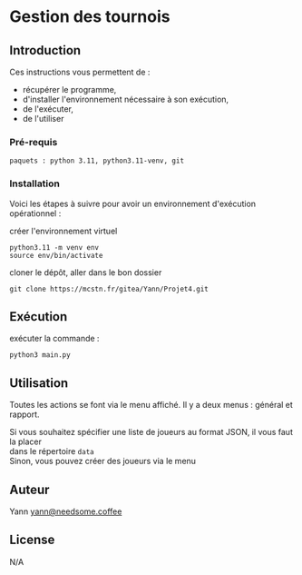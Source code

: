 # Gestion des tournois

## Introduction

Ces instructions vous permettent de :
- récupérer le programme, 
- d'installer l'environnement nécessaire à son exécution, 
- de l'exécuter,
- de l'utiliser

### Pré-requis

```
paquets : python 3.11, python3.11-venv, git 
```

### Installation

Voici les étapes à suivre pour avoir un environnement d'exécution opérationnel :

créer l'environnement virtuel 

```
python3.11 -m venv env
source env/bin/activate
```
cloner le dépôt, aller dans le bon dossier
```
git clone https://mcstn.fr/gitea/Yann/Projet4.git
```

## Exécution

exécuter la commande :
```
python3 main.py
```

## Utilisation  

Toutes les actions se font via le menu affiché.
Il y a deux menus : général et rapport.

Si vous souhaitez spécifier une liste de joueurs au format JSON, il vous faut la placer  
dans le répertoire `data`  
Sinon, vous pouvez créer des joueurs via le menu

## Auteur

Yann  <yann@needsome.coffee>



## License

N/A